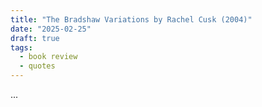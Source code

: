 ```yaml
---
title: "The Bradshaw Variations by Rachel Cusk (2004)"
date: "2025-02-25"
draft: true
tags:
  - book review
  - quotes
---
```


...